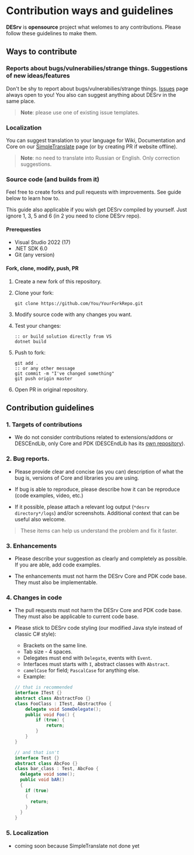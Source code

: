 # Contribution ways and guidelines

**DESrv** is **opensource** project what welomes to any contributions. Please follow these guidelines to make them.

## Ways to contribute

### Reports about bugs/vulnerabilies/strange things. Suggestions of new ideas/features

Don't be shy to report about bugs/vulnerabilies/strange things. [Issues](https://github.com/Blusutils/DESrv/issues) page always open to you!
You also can suggest anything about DESrv in the same place.

> **Note**: please use one of existing issue templates.

### Localization

You can suggest translation to your language for Wiki, Documentation and Core on our [SimpleTranslate](https://simpletranslate.net/projects/blusutils-desrv) page (or by creating PR if website offline).

> **Note**: no need to translate into Russian or English. Only correction suggestions.

### Source code (and builds from it)

Feel free to create forks and pull requests with improvements. See guide below to learn how to.

This guide also applicable if you wish get DESrv compiled by yourself. Just ignore 1, 3, 5 and 6 (in 2 you need to clone DESrv repo).

#### Prerequesties

* Visual Studio 2022 (17)
* .NET SDK 6.0
* Git (any version)

#### Fork, clone, modify, push, PR

1. Create a new fork of this repository.
2. Clone your fork:

    ```batch
    git clone https://github.com/You/YourForkRepo.git
    ```

3. Modify source code with any changes you want.
4. Test your changes:

    ```batch
    :: or build solution directly from VS
    dotnet build
    ```

6. Push to fork:

    ```batch
    git add .
    :: or any other message
    git commit -m "I've changed something"
    git push origin master
    ```

7. Open PR in original repository.

## Contribution guidelines

### 1. Targets of contributions

* We do not consider contributions related to extensions/addons or DESCEndLib, only Core and PDK (DESCEndLib has its [own repository](https://github.com/Blusutils/DESCEndLib)).

### 2. Bug reports.

* Please provide clear and concise (as you can) description of what the bug is, versions of Core and libraries you are using.

* If bug is able to reproduce, please describe how it can be reproduce (code examples, video, etc.)

* If it possible, please attach a relevant log output (`*desrv directory*/logs`) and/or screenshots. Additional context that can be useful also welcome.

> These items can help us understand the problem and fix it faster.

### 3. Enhancements

* Please describe your suggestion as clearly and completely as possible. If you are able, add code examples.

* The enhancements must not harm the DESrv Core and PDK code base. They must also be implementable.

### 4. Changes in code

* The pull requests must not harm the DESrv Core and PDK code base. They must also be applicable to current code base.

* Please stick to DESrv code styling (our modified Java style instead of classic C# style):
    * Brackets on the same line.
    * Tab size - 4 spaces.
    * Delegates must end with `Delegate`, events with `Event`.
    * Interfaces must starts with `I`, abstract classes with `Abstract`.
    * `camelCase` for field; `PascalCase` for anything else.
    * Example:

    ```cs
    // that is recommended
    interface ITest {}
    abstract class AbstractFoo {}
    class FooClass : ITest, AbstractFoo {
        delegate void SomeDelegate();
        public void Foo() {
            if (true) { 
                return;
            }
        }
    }

    // and that isn't
    interface Test {}
    abstract class AbcFoo {}
    class bar_class : Test, AbcFoo {
      delegate void some();
      public void bAR()
      {
        if (true)
        {
          return;
        }
      }
    }
    ```

### 5. Localization
* coming soon because SimpleTranslate not done yet

